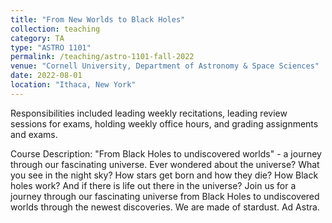 ```yaml
---
title: "From New Worlds to Black Holes"
collection: teaching
category: TA
type: "ASTRO 1101"
permalink: /teaching/astro-1101-fall-2022
venue: "Cornell University, Department of Astronomy & Space Sciences"
date: 2022-08-01
location: "Ithaca, New York"
---
```


Responsibilities included leading weekly recitations, leading review sessions for exams, holding weekly office hours, and grading assignments and exams.

Course Description: "From Black Holes to undiscovered worlds" - a journey through our fascinating universe. Ever wondered about the universe? What you see in the night sky? How stars get born and how they die? How Black holes work? And if there is life out there in the universe? Join us for a journey through our fascinating universe from Black Holes to undiscovered worlds through the newest discoveries. We are made of stardust. Ad Astra.
